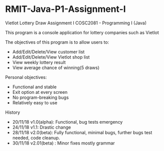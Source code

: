 # RMIT-Java-P1-Assignment-I
Vietlot Lottery Draw
Assignment I
COSC2081 - Programming I (Java)

This program is a console application for lottery companies such as Vietlot

The objectives of this program is to allow users to:
- Add/Edit/Delete/View customer list
- Add/Edit/Delete/View Vietlot shop list
- View weekly lottery result
- View average chance of winning(5 draws)

Personal objectives:
- Functional and stable
- Exit option at every screen
- No program-breaking bugs
- Relatively easy to use

History
- 20/11/18 v1.0(alpha): Functional, bug tests emergency
- 24/11/18 v1.1: Drastic change
- 28/11/18 v2.0(beta): Fully functional, minimal bugs, further bugs test needed, code cleanup.
- 30/11/18 v2.01(beta) : Minor fixes mostly grammar
